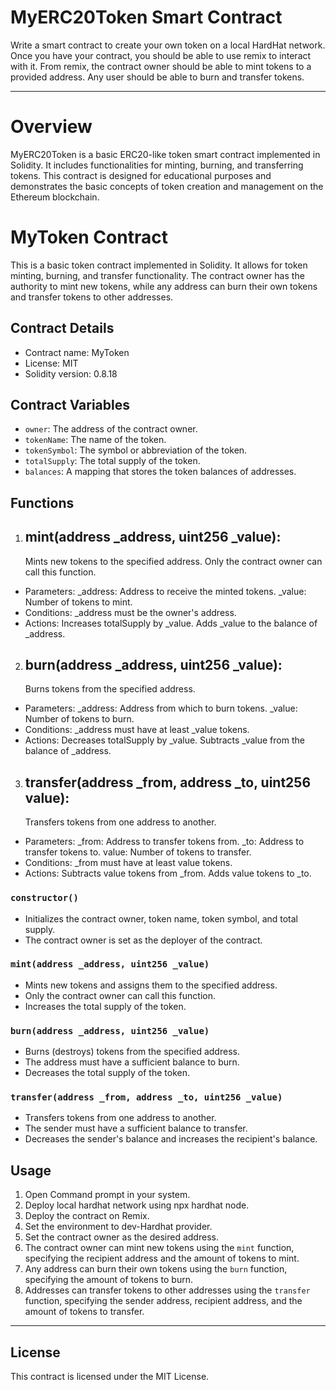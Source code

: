# MyERC20Token Smart Contract
Write a smart contract to create your own token on a local HardHat network. Once you have your contract, you should be able to use remix to interact with it. From remix, the contract owner should be able to mint tokens to a provided address. Any user should be able to burn and transfer tokens.

---
# Overview
MyERC20Token is a basic ERC20-like token smart contract implemented in Solidity. It includes functionalities for minting, burning, and transferring tokens. This contract is designed for educational purposes and demonstrates the basic concepts of token creation and management on the Ethereum blockchain.

# MyToken Contract

This is a basic token contract implemented in Solidity. It allows for token minting, burning, and transfer functionality. The contract owner has the authority to mint new tokens, while any address can burn their own tokens and transfer tokens to other addresses.

## Contract Details

- Contract name: MyToken
- License: MIT
- Solidity version: 0.8.18

## Contract Variables

- `owner`: The address of the contract owner.
- `tokenName`: The name of the token.
- `tokenSymbol`: The symbol or abbreviation of the token.
- `totalSupply`: The total supply of the token.
- `balances`: A mapping that stores the token balances of addresses.

## Functions

1. ## mint(address _address, uint256 _value):
   Mints new tokens to the specified address. Only the contract owner can call this function.
- Parameters:
    _address: Address to receive the minted tokens.
    _value: Number of tokens to mint.
- Conditions:
    _address must be the owner's address.
- Actions:
    Increases totalSupply by _value.
    Adds _value to the balance of _address.

    
2. ## burn(address _address, uint256 _value):
   Burns tokens from the specified address.
- Parameters:
   _address: Address from which to burn tokens.
   _value: Number of tokens to burn.
- Conditions:
   _address must have at least _value tokens.
- Actions:
   Decreases totalSupply by _value.
   Subtracts _value from the balance of _address.
  
  
3. ## transfer(address _from, address _to, uint256 value):
   Transfers tokens from one address to another.
- Parameters:
    _from: Address to transfer tokens from.
    _to: Address to transfer tokens to.
     value: Number of tokens to transfer.
- Conditions:
    _from must have at least value tokens.
- Actions:
    Subtracts value tokens from _from.
    Adds value tokens to _to.

### `constructor()`

- Initializes the contract owner, token name, token symbol, and total supply.
- The contract owner is set as the deployer of the contract.

### `mint(address _address, uint256 _value)`

- Mints new tokens and assigns them to the specified address.
- Only the contract owner can call this function.
- Increases the total supply of the token.

### `burn(address _address, uint256 _value)`

- Burns (destroys) tokens from the specified address.
- The address must have a sufficient balance to burn.
- Decreases the total supply of the token.

### `transfer(address _from, address _to, uint256 _value)`

- Transfers tokens from one address to another.
- The sender must have a sufficient balance to transfer.
- Decreases the sender's balance and increases the recipient's balance.

## Usage

1. Open Command prompt in your system.
2. Deploy local hardhat network using npx hardhat node.
3. Deploy the contract on Remix.
4. Set the environment to dev-Hardhat provider.
5. Set the contract owner as the desired address.
6. The contract owner can mint new tokens using the `mint` function, specifying the recipient address and the amount of tokens to mint.
7. Any address can burn their own tokens using the `burn` function, specifying the amount of tokens to burn.
8. Addresses can transfer tokens to other addresses using the `transfer` function, specifying the sender address, recipient address, and the amount of tokens to transfer.

---

## License

This contract is licensed under the MIT License.
